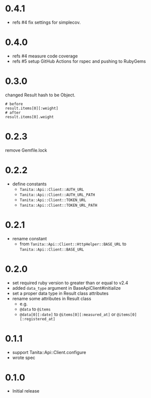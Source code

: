 # 0.4.1

- refs #4 fix settings for simplecov.

# 0.4.0

- refs #4 measure code coverage
- refs #5 setup GitHub Actions for rspec and pushing to RubyGems

# 0.3.0

changed Result hash to be Object.

```
# before
result.items[0][:weight]
# after
result.items[0].weight
```

# 0.2.3

remove Gemfile.lock

# 0.2.2

- define constants
  - `Tanita::Api::Client::AUTH_URL`
  - `Tanita::Api::Client::AUTH_URL_PATH`
  - `Tanita::Api::Client::TOKEN_URL`
  - `Tanita::Api::Client::TOKEN_URL_PATH`

# 0.2.1

- rename constant
  - from `Tanita::Api::Client::HttpHelper::BASE_URL` to `Tanita::Api::Client::BASE_URL`

# 0.2.0

- set required ruby version to greater than or equal to v2.4
- added `data_type` argument in BaseApiClient#initialize
- set a proper data type in Result class attributes
- rename some attributes in Result class
  - e.g.
  - `@data` to `@items`
  - `@data[0][:date]` to `@items[0][:measured_at]` or `@items[0][:registered_at]`

# 0.1.1

- support Tanita::Api::Client.configure
- wrote spec

# 0.1.0

- Initial release
